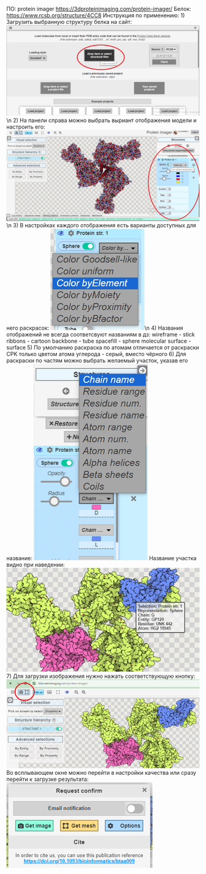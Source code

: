 ПО: protein imager https://3dproteinimaging.com/protein-imager/
Белок: https://www.rcsb.org/structure/4CC8
Инструкция по применению:
    1) Загрузить выбранную структуру белка на сайт: ![alt text](image.png) \n
    2) На панели справа можно выбрать выриант отображения модели и настроить его: ![alt text](image-1.png)\n
    3) В настройках каждого отображения есть варианты доступных для него раскрасок: ![alt text](image-2.png)\n
    4) Названия отображений не всегда соответсвуют названиям в дз:
        wireframe - stick
        ribbons - cartoon
        backbone - tube
        spacefill - sphere
        molecular surface - surface
    5) По умолчанию раскраска по атомам отличается от раскраски CPK только цветом атома углерода - серый, вместо чёрного
    6) Для раскраски по частям можно выбрать желаемый участок, указав его название: ![alt text](image-4.png) 
    Название участка видно при наведении: ![alt text](image-3.png)
    7) Для загрузки изображения нужно нажать соответствующую кнопку: ![alt text](image-5.png)
    Во всплывающем окне можно перейти в настройки качества или сразу перейти к загрузке результата: ![alt text](image-6.png)

